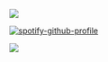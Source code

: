 ![](https://komarev.com/ghpvc/?username=ghostlyvamps&color=303030&style=plastic&label=𖤐) 


[![spotify-github-profile](https://spotify-github-profile.kittinanx.com/api/view?uid=31nkywcxedvxgneeo25mapb5xez4&cover_image=true&theme=novatorem&show_offline=true&background_color=121212&interchange=false&bar_color=53b14f&bar_color_cover=false)](https://spotify-github-profile.kittinanx.com/api/view?uid=31nkywcxedvxgneeo25mapb5xez4&redirect=true)

![](https://i.pinimg.com/736x/3f/b4/e6/3fb4e63d5b8ff4a31c416585b9892401.jpg)
